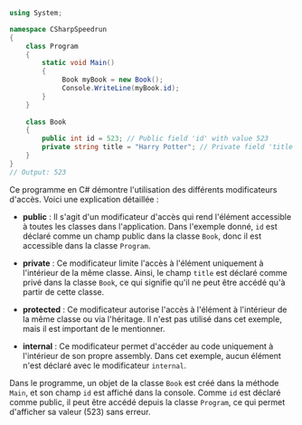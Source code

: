 ```csharp
using System;

namespace CSharpSpeedrun
{
    class Program
    {
        static void Main()
        {
             Book myBook = new Book();
             Console.WriteLine(myBook.id);
        }
    }
 
    class Book
    {
        public int id = 523; // Public field 'id' with value 523
        private string title = "Harry Potter"; // Private field 'title' with value "Harry Potter"
    }
}
// Output: 523
```

Ce programme en C# démontre l'utilisation des différents modificateurs d'accès. Voici une explication détaillée :

- **public** : Il s'agit d'un modificateur d'accès qui rend l'élément accessible à toutes les classes dans l'application. Dans l'exemple donné, `id` est déclaré comme un champ public dans la classe `Book`, donc il est accessible dans la classe `Program`.

- **private** : Ce modificateur limite l'accès à l'élément uniquement à l'intérieur de la même classe. Ainsi, le champ `title` est déclaré comme privé dans la classe `Book`, ce qui signifie qu'il ne peut être accédé qu'à partir de cette classe.

- **protected** : Ce modificateur autorise l'accès à l'élément à l'intérieur de la même classe ou via l'héritage. Il n'est pas utilisé dans cet exemple, mais il est important de le mentionner.

- **internal** : Ce modificateur permet d'accéder au code uniquement à l'intérieur de son propre assembly. Dans cet exemple, aucun élément n'est déclaré avec le modificateur `internal`.

Dans le programme, un objet de la classe `Book` est créé dans la méthode `Main`, et son champ `id` est affiché dans la console. Comme `id` est déclaré comme public, il peut être accédé depuis la classe `Program`, ce qui permet d'afficher sa valeur (523) sans erreur.